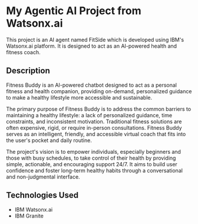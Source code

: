 # My Agentic AI Project from Watsonx.ai

This project is an AI agent named FitSide which is developed using IBM's Watsonx.ai platform. It is designed to act as an AI-powered health and fitness 
coach.

## Description
Fitness Buddy is an AI-powered chatbot designed to act as a personal fitness and health companion, providing on-demand, personalized guidance to make a healthy lifestyle more accessible and sustainable.

The primary purpose of Fitness Buddy is to address the common barriers to maintaining a healthy lifestyle: a lack of personalized guidance, time constraints, and inconsistent motivation. Traditional fitness solutions are often expensive, rigid, or require in-person consultations. Fitness Buddy serves as an intelligent, friendly, and accessible virtual coach that fits into the user's pocket and daily routine.

The project's vision is to empower individuals, especially beginners and those with busy schedules, to take control of their health by providing simple, actionable, and encouraging support 24/7. It aims to build user confidence and foster long-term healthy habits through a conversational and non-judgmental interface.

## Technologies Used
* IBM Watsonx.ai
* IBM Granite
